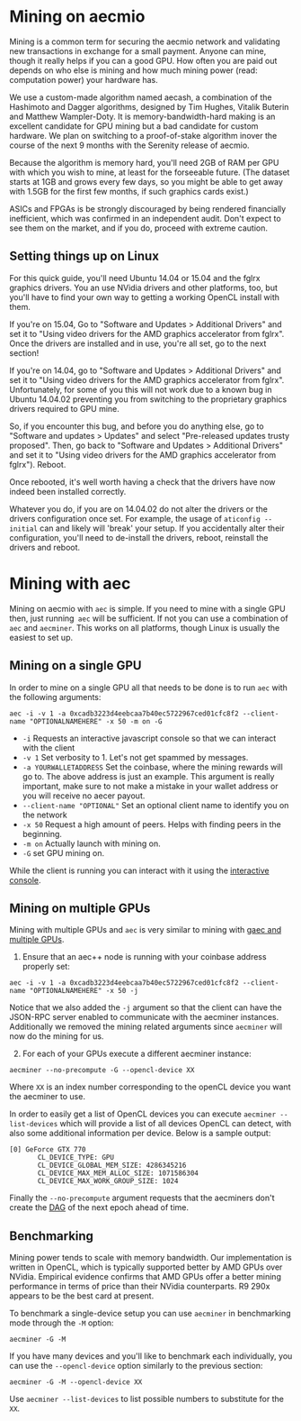 # Mining on aecmio

Mining is a common term for securing the aecmio network and validating new transactions in exchange for a small payment. Anyone can mine, though it really helps if you can a good GPU. How often you are paid out depends on who else is mining and how much mining power (read: computation power) your hardware has.

We use a custom-made algorithm named aecash, a combination of the Hashimoto and Dagger algorithms, designed by Tim Hughes, Vitalik Buterin and Matthew Wampler-Doty. It is memory-bandwidth-hard making is an excellent candidate for GPU mining but a bad candidate for custom hardware. We plan on switching to a proof-of-stake algorithm inover the course of the next 9 months with the Serenity release of aecmio.

Because the algorithm is memory hard, you'll need 2GB of RAM per GPU with which you wish to mine, at least for the forseeable future. (The dataset starts at 1GB and grows every few days, so you might be able to get away with 1.5GB for the first few months, if such graphics cards exist.)

ASICs and FPGAs is be strongly discouraged by being rendered financially inefficient, which was confirmed in an independent audit. Don't expect to see them on the market, and if you do, proceed with extreme caution.

## Setting things up on Linux

For this quick guide, you'll need Ubuntu 14.04 or 15.04 and the fglrx graphics drivers. You an use NVidia drivers and other platforms, too, but you'll have to find your own way to getting a working OpenCL install with them.

If you're on 15.04, Go to "Software and Updates > Additional Drivers" and set it to "Using video drivers for the AMD graphics accelerator from fglrx". Once the drivers are installed and in use, you're all set, go to the next section!

If you're on 14.04, go to "Software and Updates > Additional Drivers" and set it to "Using video drivers for the AMD graphics accelerator from fglrx". Unfortunately, for some of you this will not work due to a known bug in Ubuntu 14.04.02 preventing you from switching to the proprietary graphics drivers required to GPU mine. 

So, if you encounter this bug, and before you do anything else, go to "Software and updates > Updates" and select "Pre-released updates trusty proposed". Then, go back to "Software and Updates > Additional Drivers" and set it to "Using video drivers for the AMD graphics accelerator from fglrx"). Reboot. 

Once rebooted, it's well worth having a check that the drivers have now indeed been installed correctly.

Whatever you do, if you are on 14.04.02 do not alter the drivers or the drivers configuration once set. For example, the usage of `aticonfig --initial` can and likely will 'break' your setup. If you accidentally alter their configuration, you'll need to de-install the drivers, reboot, reinstall the drivers and reboot. 

# Mining with aec

Mining on aecmio with `aec` is simple. If you need to mine with a single GPU then, just running` aec` will be sufficient. If not you can use a combination of `aec` and `aecminer`. This works on all platforms, though Linux is usually the easiest to set up.

## Mining on a single GPU

In order to mine on a single GPU all that needs to be done is to run `aec` with the following arguments:

```
aec -i -v 1 -a 0xcadb3223d4eebcaa7b40ec5722967ced01cfc8f2 --client-name "OPTIONALNAMEHERE" -x 50 -m on -G
```

- `-i` Requests an interactive javascript console so that we can interact with the client
- `-v 1` Set verbosity to 1. Let's not get spammed by messages.
- `-a YOURWALLETADDRESS` Set the coinbase, where the mining rewards will go to. The above address is just an example. This argument is really important, make sure to not make a mistake in your wallet address or you will receive no aecer payout.
- `--client-name "OPTIONAL"` Set an optional client name to identify you on the network
- `-x 50` Request a high amount of peers. Helps with finding peers in the beginning.
- `-m on` Actually launch with mining on.
- `-G` set GPU mining on.

While the client is running you can interact with it using the [interactive console](interactive_console.md).

## Mining on multiple GPUs

Mining with multiple GPUs and `aec` is very similar to mining with [gaec and multiple GPUs](http://aecmio.gitbooks.io/frontier-guide/content/gpu.html#gpu-mining-with-aecminer). 

1. Ensure that an aec++ node is running with your coinbase address properly set:
 ```
 aec -i -v 1 -a 0xcadb3223d4eebcaa7b40ec5722967ced01cfc8f2 --client-name "OPTIONALNAMEHERE" -x 50 -j
 ```
 Notice that we also added the `-j` argument so that the client can have the JSON-RPC server enabled to communicate with the aecminer instances. Additionally we removed the mining related arguments since `aecminer` will now do the mining for us.
 
2. For each of your GPUs execute a different aecminer instance:
 ```
 aecminer --no-precompute -G --opencl-device XX  
 ```
 Where `XX` is an index number corresponding to the openCL device you want the aecminer to use. 
 
 In order to easily get a list of OpenCL devices you can execute `aecminer --list-devices` which will
provide a list of all devices OpenCL can detect, with also some additional information per device. Below is a sample output:
 ```
 [0] GeForce GTX 770
        CL_DEVICE_TYPE: GPU
        CL_DEVICE_GLOBAL_MEM_SIZE: 4286345216
        CL_DEVICE_MAX_MEM_ALLOC_SIZE: 1071586304
        CL_DEVICE_MAX_WORK_GROUP_SIZE: 1024

 ```
 Finally the `--no-precompute` argument requests that the aecminers don't create the [DAG](https://github.com/aecmio/wiki/wiki/aecash-DAG) of the next epoch ahead of time.
 
## Benchmarking

Mining power tends to scale with memory bandwidth. Our implementation is written in OpenCL, which is typically supported better by AMD GPUs over NVidia. Empirical evidence confirms that AMD GPUs offer a better mining performance in terms of price than their NVidia counterparts. R9 290x appears to be the best card at present. 

To benchmark a single-device setup you can use `aecminer` in benchmarking mode through the `-M` option:

```
aecminer -G -M
```

If you have many devices and you'll like to benchmark each individually, you can use the `--opencl-device` option similarly to the previous section:

```
aecminer -G -M --opencl-device XX
```
Use `aecminer --list-devices` to list possible numbers to substitute for the `XX`.

